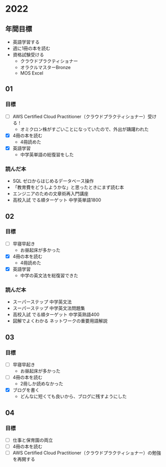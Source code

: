 # 2022

## 年間目標
- 英語学習する
- 週に1冊の本を読む
- 資格試験受ける
  - クラウドプラクティショナー
  - オラクルマスターBronze
  - MOS Excel

## 01
### 目標
- [ ] AWS Certified Cloud Practitioner（クラウドプラクティショナー）受ける！
  - オミクロン株がすごいことになっていたので、外出が躊躇われた
- [x] 4冊の本を読む
  - 4冊読めた
- [x] 英語学習
  - 中学英単語の総復習をした
### 読んだ本
- SQL ゼロからはじめるデータベース操作
- 「教育費をどうしようかな」と思ったときにまず読む本
- エンジニアのための文章術再入門講座
- 高校入試 でる順ターゲット 中学英単語1800
## 02
### 目標
- [ ] 早寝早起き
  - お昼起床が多かった
- [x] 4冊の本を読む
  - 4冊読めた
- [x] 英語学習
  - 中学の英文法を総復習できた
### 読んだ本
- スーパーステップ 中学英文法
- スーパーステップ 中学英文法問題集
- 高校入試 でる順ターゲット 中学英熟語400
- 図解でよくわかる ネットワークの重要用語解説
## 03
### 目標
- [ ] 早寝早起き
  - お昼起床が多かった
- [ ] 4冊の本を読む
  - 2冊しか読めなかった
- [x] ブログを書く
   - どんなに短くても良いから、ブログに残すようにした
## 04
### 目標
- [ ] 仕事と保育園の両立
- [ ] 4冊の本を読む
- [ ] AWS Certified Cloud Practitioner（クラウドプラクティショナー）の勉強を再開する
